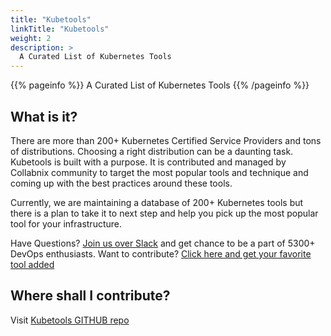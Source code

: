 ```yaml
---
title: "Kubetools"
linkTitle: "Kubetools"
weight: 2
description: >
  A Curated List of Kubernetes Tools
---
```


{{% pageinfo %}}
A Curated List of Kubernetes Tools
{{% /pageinfo %}}


## What is it?

There are more than 200+ Kubernetes Certified Service Providers and tons of distributions. Choosing a right distribution can be a daunting task. Kubetools is built with a purpose. It is contributed and managed by Collabnix community to target the most popular tools and technique and coming up with the best practices around these tools.

Currently, we are maintaining a database of 200+ Kubernetes tools but there is a plan to take it to next step and help you pick up the most popular tool for your infrastructure.

Have Questions? [Join us over Slack](https://launchpass.com/collabnix) and get chance to be a part of 5300+ DevOps enthusiasts.
Want to contribute? [Click here and get your favorite tool added](https://github.com/collabnix/kubetools/pull)

## Where shall I contribute?

Visit [Kubetools GITHUB repo](https://kubetools.collabnix.com)

